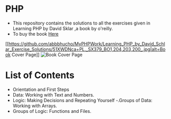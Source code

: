 # PHP

- This repository contains the solutions to all the exercises given in Learning PHP by David Sklar ,a book by o'reilly.
- To buy the book  <a href="https://www.amazon.com/Learning-PHP-5-David-Sklar/dp/0596005601">Here</a>

[[https://github.com/abbbhucho/MyPHPWork/Learning_PHP_by_David_Schlar_Exercise_Solutions/51XWDNca+PL._SX379_BO1,204,203,200_.jpg|alt=Book Cover Page]]
![Book Cover Page](https://raw.githubusercontent.com/abbbhucho/MyPHPWork/Learning_PHP_by_David_Schlar_Exercise_Solutions/51XWDNca+PL._SX379_BO1,204,203,200_.jpg)
  
# List of Contents
 
 - Orientation and First Steps
 - Data: Working with Text and Numbers.
 - Logic: Making Decisions and Repeating Yourself
 -.Groups of Data: Working with Arrays.
 - Groups of Logic: Functions and Files.
